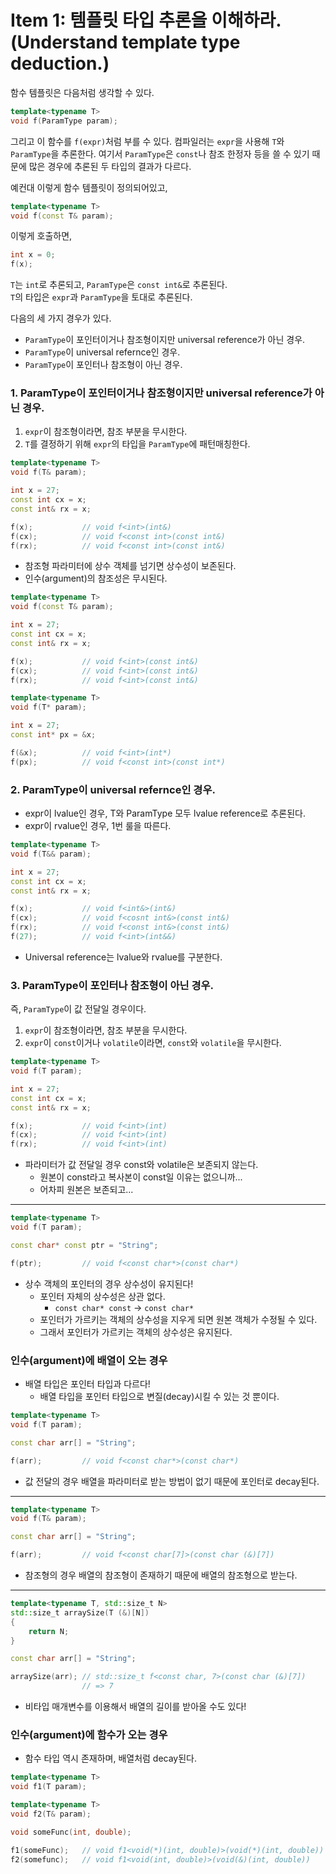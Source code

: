Item 1: 템플릿 타입 추론을 이해하라. (Understand template type deduction.)
===

함수 템플릿은 다음처럼 생각할 수 있다.
```C++
template<typename T>
void f(ParamType param);
```

그리고 이 함수를 `f(expr)`처럼 부를 수 있다.
컴파일러는 `expr`을 사용해 `T`와 `ParamType`을 추론한다.
여기서 `ParamType`은 `const`나 참조 한정자 등을 쓸 수 있기 때문에 많은 경우에 추론된 두 타입의 결과가 다르다.

예컨대 이렇게 함수 템플릿이 정의되어있고,
```C++
template<typename T>
void f(const T& param);
```
이렇게 호출하면,
```C++
int x = 0;
f(x);
```
`T`는 `int`로 추론되고, `ParamType`은 `const int&`로 추론된다.<br/>
`T`의 타입은 `expr`과 `ParamType`을 토대로 추론된다.

다음의 세 가지 경우가 있다.

- `ParamType`이 포인터이거나 참조형이지만 universal reference가 아닌 경우.
- `ParamType`이 universal refernce인 경우.
- `ParamType`이 포인터나 참조형이 아닌 경우.

### 1. ParamType이 포인터이거나 참조형이지만 universal reference가 아닌 경우.
1. `expr`이 참조형이라면, 참조 부분을 무시한다.
2. `T`를 결정하기 위해 `expr`의 타입을 `ParamType`에 패턴매칭한다.

```C++
template<typename T>
void f(T& param);

int x = 27;
const int cx = x;
const int& rx = x;

f(x);           // void f<int>(int&)
f(cx);          // void f<const int>(const int&)
f(rx);          // void f<const int>(const int&)
```
* 참조형 파라미터에 상수 객체를 넘기면 상수성이 보존된다.
* 인수(argument)의 참조성은 무시된다.

```C++
template<typename T>
void f(const T& param);

int x = 27;
const int cx = x;
const int& rx = x;

f(x);           // void f<int>(const int&)
f(cx);          // void f<int>(const int&)
f(rx);          // void f<int>(const int&)
```

```C++
template<typename T>
void f(T* param);

int x = 27;
const int* px = &x;

f(&x);          // void f<int>(int*)
f(px);          // void f<const int>(const int*)
```

### 2. ParamType이 universal refernce인 경우.
- expr이 lvalue인 경우, T와 ParamType 모두 lvalue reference로 추론된다.
- expr이 rvalue인 경우, 1번 룰을 따른다.

```C++
template<typename T>
void f(T&& param);

int x = 27;
const int cx = x;
const int& rx = x;

f(x);           // void f<int&>(int&)
f(cx);          // void f<cosnt int&>(const int&)
f(rx);          // void f<const int&>(const int&)
f(27);          // void f<int>(int&&)
```
* Universal reference는 lvalue와 rvalue를 구분한다.

### 3. ParamType이 포인터나 참조형이 아닌 경우.
즉, `ParamType`이 값 전달일 경우이다.

1. `expr`이 참조형이라면, 참조 부분을 무시한다.
2. `expr`이 `const`이거나 `volatile`이라면, `const`와 `volatile`을 무시한다.

```C++
template<typename T>
void f(T param);

int x = 27;
const int cx = x;
const int& rx = x;

f(x);           // void f<int>(int)
f(cx);          // void f<int>(int)
f(rx);          // void f<int>(int)
```
* 파라미터가 값 전달일 경우 const와 volatile은 보존되지 않는다.
  - 원본이 const라고 복사본이 const일 이유는 없으니까...
  - 어차피 원본은 보존되고...

----------

```C++
template<typename T>
void f(T param);

const char* const ptr = "String";

f(ptr);         // void f<const char*>(const char*)
```
* 상수 객체의 포인터의 경우 상수성이 유지된다!
  - 포인터 자체의 상수성은 상관 없다.
    - `const char* const` -> `const char*`
  - 포인터가 가르키는 객체의 상수성을 지우게 되면 원본 객체가 수정될 수 있다.
  - 그래서 포인터가 가르키는 객체의 상수성은 유지된다.

### 인수(argument)에 배열이 오는 경우
* 배열 타입은 포인터 타입과 다르다!
  - 배열 타입을 포인터 타입으로 변질(decay)시킬 수 있는 것 뿐이다.

```C++
template<typename T>
void f(T param);

const char arr[] = "String";

f(arr);         // void f<const char*>(const char*)
```
* 값 전달의 경우 배열을 파라미터로 받는 방법이 없기 때문에 포인터로 decay된다.

----------

```C++
template<typename T>
void f(T& param);

const char arr[] = "String";

f(arr);         // void f<const char[7]>(const char (&)[7])
```
* 참조형의 경우 배열의 참조형이 존재하기 때문에 배열의 참조형으로 받는다.

----------

```C++
template<typename T, std::size_t N>
std::size_t arraySize(T (&)[N])
{
    return N;
}

const char arr[] = "String";

arraySize(arr); // std::size_t f<const char, 7>(const char (&)[7])
                // => 7
```
* 비타입 매개변수를 이용해서 배열의 길이를 받아올 수도 있다!

### 인수(argument)에 함수가 오는 경우
* 함수 타입 역시 존재하며, 배열처럼 decay된다.

```C++
template<typename T>
void f1(T param);

template<typename T>
void f2(T& param);

void someFunc(int, double);

f1(someFunc);   // void f1<void(*)(int, double)>(void(*)(int, double))
f2(somefunc);   // void f1<void(int, double)>(void(&)(int, double))
```